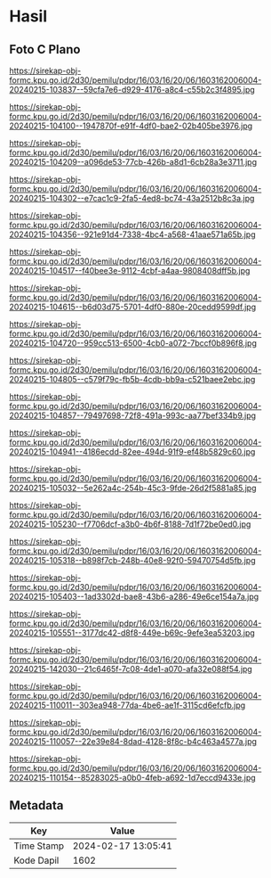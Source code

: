# Hasil

## Foto C Plano

https://sirekap-obj-formc.kpu.go.id/2d30/pemilu/pdpr/16/03/16/20/06/1603162006004-20240215-103837--59cfa7e6-d929-4176-a8c4-c55b2c3f4895.jpg

https://sirekap-obj-formc.kpu.go.id/2d30/pemilu/pdpr/16/03/16/20/06/1603162006004-20240215-104100--1947870f-e91f-4df0-bae2-02b405be3976.jpg

https://sirekap-obj-formc.kpu.go.id/2d30/pemilu/pdpr/16/03/16/20/06/1603162006004-20240215-104209--a096de53-77cb-426b-a8d1-6cb28a3e3711.jpg

https://sirekap-obj-formc.kpu.go.id/2d30/pemilu/pdpr/16/03/16/20/06/1603162006004-20240215-104302--e7cac1c9-2fa5-4ed8-bc74-43a2512b8c3a.jpg

https://sirekap-obj-formc.kpu.go.id/2d30/pemilu/pdpr/16/03/16/20/06/1603162006004-20240215-104356--921e91d4-7338-4bc4-a568-41aae571a65b.jpg

https://sirekap-obj-formc.kpu.go.id/2d30/pemilu/pdpr/16/03/16/20/06/1603162006004-20240215-104517--f40bee3e-9112-4cbf-a4aa-9808408dff5b.jpg

https://sirekap-obj-formc.kpu.go.id/2d30/pemilu/pdpr/16/03/16/20/06/1603162006004-20240215-104615--b6d03d75-5701-4df0-880e-20cedd9599df.jpg

https://sirekap-obj-formc.kpu.go.id/2d30/pemilu/pdpr/16/03/16/20/06/1603162006004-20240215-104720--959cc513-6500-4cb0-a072-7bccf0b896f8.jpg

https://sirekap-obj-formc.kpu.go.id/2d30/pemilu/pdpr/16/03/16/20/06/1603162006004-20240215-104805--c579f79c-fb5b-4cdb-bb9a-c521baee2ebc.jpg

https://sirekap-obj-formc.kpu.go.id/2d30/pemilu/pdpr/16/03/16/20/06/1603162006004-20240215-104857--79497698-72f8-491a-993c-aa77bef334b9.jpg

https://sirekap-obj-formc.kpu.go.id/2d30/pemilu/pdpr/16/03/16/20/06/1603162006004-20240215-104941--4186ecdd-82ee-494d-91f9-ef48b5829c60.jpg

https://sirekap-obj-formc.kpu.go.id/2d30/pemilu/pdpr/16/03/16/20/06/1603162006004-20240215-105032--5e262a4c-254b-45c3-9fde-26d2f5881a85.jpg

https://sirekap-obj-formc.kpu.go.id/2d30/pemilu/pdpr/16/03/16/20/06/1603162006004-20240215-105230--f7706dcf-a3b0-4b6f-8188-7d1f72be0ed0.jpg

https://sirekap-obj-formc.kpu.go.id/2d30/pemilu/pdpr/16/03/16/20/06/1603162006004-20240215-105318--b898f7cb-248b-40e8-92f0-59470754d5fb.jpg

https://sirekap-obj-formc.kpu.go.id/2d30/pemilu/pdpr/16/03/16/20/06/1603162006004-20240215-105403--1ad3302d-bae8-43b6-a286-49e6ce154a7a.jpg

https://sirekap-obj-formc.kpu.go.id/2d30/pemilu/pdpr/16/03/16/20/06/1603162006004-20240215-105551--3177dc42-d8f8-449e-b69c-9efe3ea53203.jpg

https://sirekap-obj-formc.kpu.go.id/2d30/pemilu/pdpr/16/03/16/20/06/1603162006004-20240215-142030--21c6465f-7c08-4de1-a070-afa32e088f54.jpg

https://sirekap-obj-formc.kpu.go.id/2d30/pemilu/pdpr/16/03/16/20/06/1603162006004-20240215-110011--303ea948-77da-4be6-ae1f-3115cd6efcfb.jpg

https://sirekap-obj-formc.kpu.go.id/2d30/pemilu/pdpr/16/03/16/20/06/1603162006004-20240215-110057--22e39e84-8dad-4128-8f8c-b4c463a4577a.jpg

https://sirekap-obj-formc.kpu.go.id/2d30/pemilu/pdpr/16/03/16/20/06/1603162006004-20240215-110154--85283025-a0b0-4feb-a692-1d7eccd9433e.jpg


## Metadata

| Key        | Value               |
| ---------- | ------------------- |
| Time Stamp | 2024-02-17 13:05:41 |
| Kode Dapil | 1602                |




